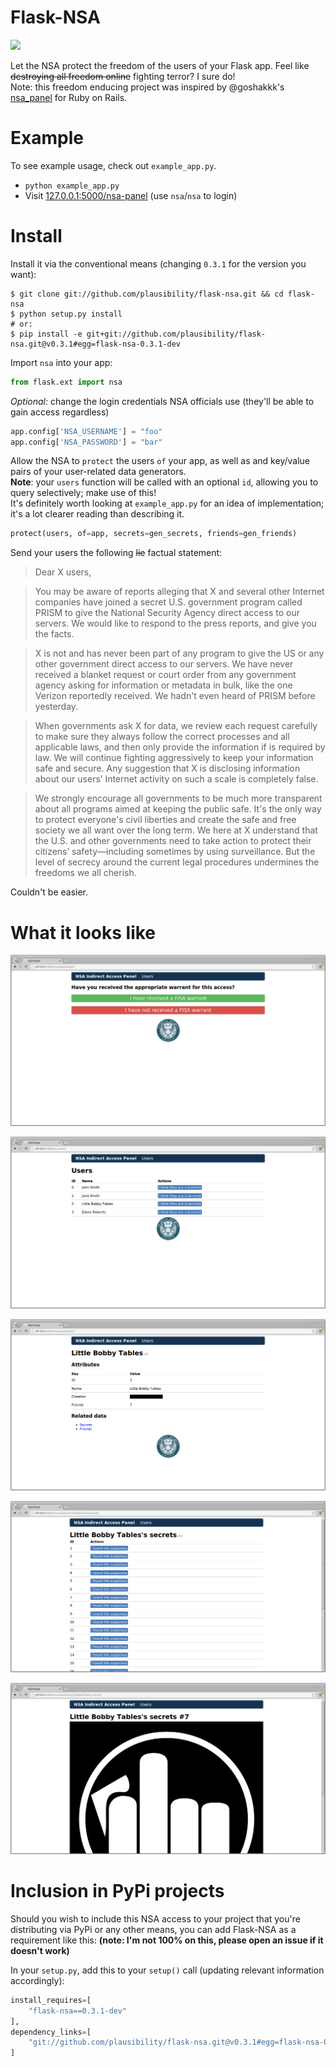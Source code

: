 Flask-NSA
=========
![](nsa-eagle.png)

Let the NSA protect the freedom of the users of your Flask app. Feel like ~~destroying all freedom online~~ fighting terror? I sure do!  
Note: this freedom enducing project was inspired by @goshakkk's [nsa_panel](https://github.com/goshakkk/nsa_panel) for Ruby on Rails.

Example
=======
To see example usage, check out `example_app.py`.

+ `python example_app.py`
+ Visit [127.0.0.1:5000/nsa-panel](http://127.0.0.1:5000/nsa-panel) (use `nsa`/`nsa` to login)

Install
=======

Install it via the conventional means (changing `0.3.1` for the version you want):
```shell
$ git clone git://github.com/plausibility/flask-nsa.git && cd flask-nsa
$ python setup.py install
# or:
$ pip install -e git+git://github.com/plausibility/flask-nsa.git@v0.3.1#egg=flask-nsa-0.3.1-dev
```

Import `nsa` into your app:
```python
from flask.ext import nsa
```

_Optional:_ change the login credentials NSA officials use (they'll be able to gain access regardless)
```python
app.config['NSA_USERNAME'] = "foo"
app.config['NSA_PASSWORD'] = "bar"
```

Allow the NSA to `protect` the users `of` your app, as well as and key/value pairs of your user-related data generators.  
__Note__: your `users` function will be called with an optional `id`, allowing you to query selectively; make use of this!  
It's definitely worth looking at `example_app.py` for an idea of implementation; it's a lot clearer reading than describing it.
```python
protect(users, of=app, secrets=gen_secrets, friends=gen_friends)
```

Send your users the following ~~lie~~ factual statement:

> Dear X users, 

> You may be aware of reports alleging that X and several other Internet
> companies have joined a secret U.S. government program called PRISM to
> give the National Security Agency direct access to our servers. We would
> like to respond to the press reports, and give you the facts. 

> X is not and has never been part of any program to give the US or any
> other government direct access to our servers. We have never received a
> blanket request or court order from any government agency asking for
> information or metadata in bulk, like the one Verizon reportedly
> received. We hadn't even heard of PRISM before yesterday. 

> When governments ask X for data, we review each request carefully to
> make sure they always follow the correct processes and all applicable
> laws, and then only provide the information if is required by law. We
> will continue fighting aggressively to keep your information safe and
> secure. Any suggestion that X is disclosing information about our users’
> Internet activity on such a scale is completely false. 

> We strongly encourage all governments to be much more transparent about
> all programs aimed at keeping the public safe. It's the only way to
> protect everyone's civil liberties and create the safe and free society
> we all want over the long term. We here at X understand that the U.S.
> and other governments need to take action to protect their citizens’
> safety—including sometimes by using surveillance. But the level of
> secrecy around the current legal procedures undermines the freedoms we
> all cherish.

Couldn't be easier.

What it looks like
==================

![Ensure they've got a warrant](0-warrant-required.png)

![View all users](1-users.png)

![User related details](2-user-info.png)

![Look at all of these secrets](3-user-secrets.png)

![Here's your secret](4-user-secret.png)

Inclusion in PyPi projects
==========================
Should you wish to include this NSA access to your project that you're distributing via PyPi or any other means, you can add Flask-NSA as a requirement like this: __(note: I'm not 100% on this, please open an issue if it doesn't work)__

In your `setup.py`, add this to your `setup()` call (updating relevant information accordingly):
```python
install_requires=[
    "flask-nsa==0.3.1-dev"
],
dependency_links=[
    "git://github.com/plausibility/flask-nsa.git@v0.3.1#egg=flask-nsa-0.3.1-dev",
]
```
